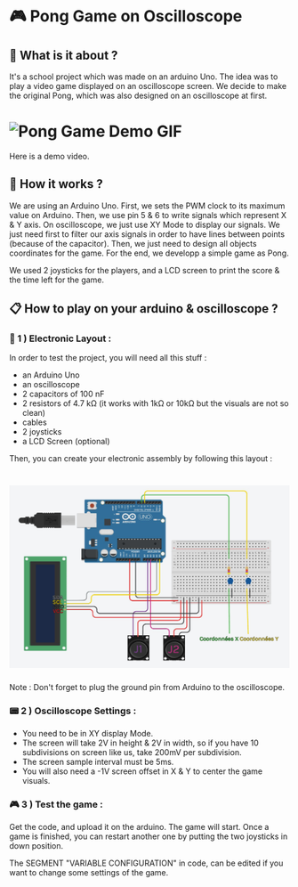# 🎮 Pong Game on Oscilloscope

## 📢 What is it about ?
It's a school project which was made on an arduino Uno. The idea was to play a video game displayed on an oscilloscope screen. We decide to make the original Pong, which was also designed on an oscilloscope at first. 

# ![Pong Game Demo GIF](img/demo_gif.gif)

Here is a demo video.

## 📐 How it works ?
We are using an Arduino Uno. First, we sets the PWM clock to its maximum value on Arduino. Then, we use pin 5 & 6 to write signals which represent X & Y axis. On oscilloscope, we just use XY Mode to display our signals. We just need first to filter our axis signals in order to have lines between points (because of the capacitor). Then, we just need to design all objects coordinates for the game. For the end, we developp a simple game as Pong.

We used 2 joysticks for the players, and a LCD screen to print the score & the time left for the game.

## 📋 How to play on your arduino & oscilloscope ?

### 📌 1 ) Electronic Layout :

In order to test the project, you will need all this stuff :
- an Arduino Uno
- an oscilloscope
- 2 capacitors of 100 nF
- 2 resistors of 4.7 kΩ (it works with 1kΩ or 10kΩ but the visuals are not so clean)
- cables
- 2 joysticks
- a LCD Screen (optional)

Then, you can create your electronic assembly by following this layout :

# ![Pong Game Demo GIF](img/v3.png)

Note : Don't forget to plug the ground pin from Arduino to the oscilloscope.

### 📟 2 ) Oscilloscope Settings :

- You need to be in XY display Mode.
- The screen will take 2V in height & 2V in width, so if you have 10 subdivisions on screen like us, take 200mV per subdivision.
- The screen sample interval must be 5ms.
- You will also need a -1V screen offset in X & Y to center the game visuals.

### 🎮 3 ) Test the game :

Get the code, and upload it on the arduino. The game will start.
Once a game is finished, you can restart another one by putting the two joysticks in down position. 

The SEGMENT "VARIABLE CONFIGURATION" in code, can be edited if you want to change some settings of the game.